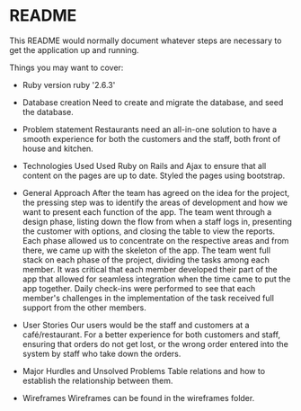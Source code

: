 # README

This README would normally document whatever steps are necessary to get the
application up and running.

Things you may want to cover:

* Ruby version
ruby '2.6.3'

* Database creation
Need to create and migrate the database, and seed the database.

* Problem statement
Restaurants need an all-in-one solution to have a smooth experience for both the customers and the staff, both front of house and kitchen.

* Technologies Used
Used Ruby on Rails and Ajax to ensure that all content on the pages are up to date. Styled the pages using bootstrap.

* General Approach
After the team has agreed on the idea for the project, the pressing step was to identify the areas of development and how we want to present each function of the app. The team went through a design phase, listing down the flow from when a staff logs in, presenting the customer with options, and closing the table to view the reports. Each phase allowed us to concentrate on the respective areas and from there, we came up with the skeleton of the app.
The team went full stack on each phase of the project, dividing the tasks among each member. It was critical that each member developed their part of the app that allowed for seamless integration when the time came to put the app together. Daily check-ins were performed to see that each member's challenges in the implementation of the task received full support from the other members.

* User Stories
Our users would be the staff and customers at a café/restaurant. For a better experience for both customers and staff, ensuring that orders do not get lost, or the wrong order entered into the system by staff who take down the orders.

* Major Hurdles and Unsolved Problems
Table relations and how to establish the relationship between them.

* Wireframes
Wireframes can be found in the wireframes folder.